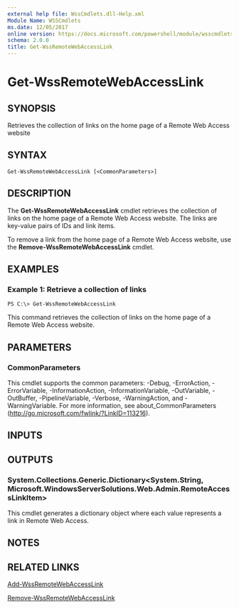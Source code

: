 ```yaml
---
external help file: WssCmdlets.dll-Help.xml
Module Name: WSSCmdlets
ms.date: 12/05/2017
online version: https://docs.microsoft.com/powershell/module/wsscmdlets/get-wssremotewebaccesslink?view=windowsserver2012r2-ps&wt.mc_id=ps-gethelp
schema: 2.0.0
title: Get-WssRemoteWebAccessLink
---
```


# Get-WssRemoteWebAccessLink

## SYNOPSIS
Retrieves the collection of links on the home page of a Remote Web Access website

## SYNTAX

```
Get-WssRemoteWebAccessLink [<CommonParameters>]
```

## DESCRIPTION
The **Get-WssRemoteWebAccessLink** cmdlet retrieves the collection of links on the home page of a Remote Web Access website.
The links are key-value pairs of IDs and link items.

To remove a link from the home page of a Remote Web Access website, use the **Remove-WssRemoteWebAccessLink** cmdlet.

## EXAMPLES

### Example 1: Retrieve a collection of links
```
PS C:\> Get-WssRemoteWebAccessLink
```

This command retrieves the collection of links on the home page of a Remote Web Access website.

## PARAMETERS

### CommonParameters
This cmdlet supports the common parameters: -Debug, -ErrorAction, -ErrorVariable, -InformationAction, -InformationVariable, -OutVariable, -OutBuffer, -PipelineVariable, -Verbose, -WarningAction, and -WarningVariable. For more information, see about_CommonParameters (http://go.microsoft.com/fwlink/?LinkID=113216).

## INPUTS

## OUTPUTS

### System.Collections.Generic.Dictionary<System.String, Microsoft.WindowsServerSolutions.Web.Admin.RemoteAccessLinkItem>
This cmdlet generates a dictionary object where each value represents a link in Remote Web Access.

## NOTES

## RELATED LINKS

[Add-WssRemoteWebAccessLink](./Add-WssRemoteWebAccessLink.md)

[Remove-WssRemoteWebAccessLink](./Remove-WssRemoteWebAccessLink.md)


